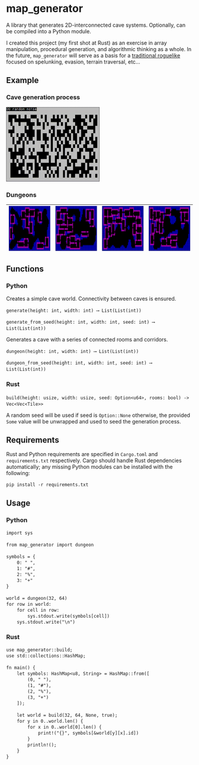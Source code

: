 # map_generator

A library that generates 2D-interconnected cave systems. Optionally, can be compiled into a Python module. 

I created this project (my first shot at Rust) as an exercise in array manipulation, procedural generation, and algorithmic thinking as a whole. In the future, `map_generator` will serve as a basis for a [traditional roguelike](https://en.wikipedia.org/wiki/Roguelike) focused on spelunking, evasion, terrain traversal, etc...

## Example

### Cave generation process

<img src="./examples/example.gif" width=50% height=50%>


### Dungeons

| ![](/examples/01.PNG) | ![](/examples/02.PNG) | ![](/examples/03.PNG) | ![](/examples/04.PNG) |
|:---------------------:|:---------------------:|:---------------------:|:---------------------:|

## Functions

### Python
Creates a simple cave world. Connectivity between caves is ensured.

`generate(height: int, width: int) ⟶ List(List(int))`

`generate_from_seed(height: int, width: int, seed: int) ⟶ List(List(int))`

Generates a cave with a series of connected rooms and corridors.

`dungeon(height: int, width: int) ⟶ List(List(int))`

`dungeon_from_seed(height: int, width: int, seed: int) ⟶ List(List(int))`

### Rust

`build(height: usize, width: usize, seed: Option<u64>, rooms: bool) -> Vec<Vec<Tile>>`

A random seed will be used if seed is `Option::None` otherwise, the provided `Some` value will be unwrapped and used to seed the generation process.

## Requirements

Rust and Python requirements are specified in `Cargo.toml` and `requirements.txt` respectively. Cargo should handle Rust dependencies automatically; any missing Python modules can be installed with the following:
```
pip install -r requirements.txt
```

## Usage

### Python

```
import sys

from map_generator import dungeon

symbols = {
    0: " ",
    1: "#",
    2: "%",
    3: "+"
}

world = dungeon(32, 64)
for row in world:
    for cell in row:
        sys.stdout.write(symbols[cell])
    sys.stdout.write("\n")
```

### Rust

```
use map_generator::build;
use std::collections::HashMap;

fn main() {
    let symbols: HashMap<u8, String> = HashMap::from([
        (0, " "),
        (1, "#"),
        (2, "%"),
        (3, "+")
    ]);
    
    let world = build(32, 64, None, true);
    for y in 0..world.len() {
        for x in 0..world[0].len() {
            print!("{}", symbols[&world[y][x].id])
        }
        println!();
    }
}
```
